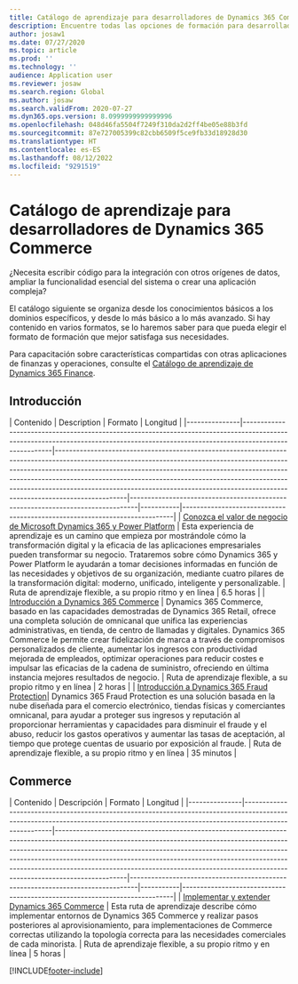 ```yaml
---
title: Catálogo de aprendizaje para desarrolladores de Dynamics 365 Commerce
description: Encuentre todas las opciones de formación para desarrolladores de Dynamics 365 Commerce.
author: josaw1
ms.date: 07/27/2020
ms.topic: article
ms.prod: ''
ms.technology: ''
audience: Application user
ms.reviewer: josaw
ms.search.region: Global
ms.author: josaw
ms.search.validFrom: 2020-07-27
ms.dyn365.ops.version: 8.0999999999999996
ms.openlocfilehash: 048d46fa5504f7249f310da2d2ff4be05e88b3fd
ms.sourcegitcommit: 87e727005399c82cbb6509f5ce9fb33d18928d30
ms.translationtype: HT
ms.contentlocale: es-ES
ms.lasthandoff: 08/12/2022
ms.locfileid: "9291519"
---
```

# <a name="learning-catalog-for-dynamics-365-commerce-developers"></a>Catálogo de aprendizaje para desarrolladores de Dynamics 365 Commerce

¿Necesita escribir código para la integración con otros orígenes de datos, ampliar la funcionalidad esencial del sistema o crear una aplicación compleja?

El catálogo siguiente se organiza desde los conocimientos básicos a los dominios específicos, y desde lo más básico a lo más avanzado. Si hay contenido en varios formatos, se lo haremos saber para que pueda elegir el formato de formación que mejor satisfaga sus necesidades.

Para capacitación sobre características compartidas con otras aplicaciones de finanzas y operaciones, consulte el [Catálogo de aprendizaje de Dynamics 365 Finance](../../finance/get-started/learning-catalog-developer.md).

## <a name="get-started"></a>Introducción<a name="get-started"></a>

| Contenido  | Description  | Formato  | Longitud    |
|---------------|------------------------------------------------------------------------------------------------------------------------------------------------------------------------------------|--------------------------------------------------------------------------------------------------------------------------------------------------------------------------------------------------------------------------------------------------------------------------------------------------------------------------------------------------------------------------------------------------------------------------|--------------------------------------------------------------------------------|-----------|---------------------------------------------------------------------------|
| [Conozca el valor de negocio de Microsoft Dynamics 365 y Power Platform](/learn/paths/learn-business-value-of-dynamics-365-and-power-platform/)   | Esta experiencia de aprendizaje es un camino que empieza por mostrándole cómo la transformación digital y la eficacia de las aplicaciones empresariales pueden transformar su negocio. Trataremos sobre cómo Dynamics 365 y Power Platform le ayudarán a tomar decisiones informadas en función de las necesidades y objetivos de su organización, mediante cuatro pilares de la transformación digital: moderno, unificado, inteligente y personalizable.                                                                    | Ruta de aprendizaje flexible, a su propio ritmo y en línea | 6.5 horas |
| [Introducción a Dynamics 365 Commerce](/learn/paths/get-started-dynamics-365-commerce/)                                                              | Dynamics 365 Commerce, basado en las capacidades demostradas de Dynamics 365 Retail, ofrece una completa solución de omnicanal que unifica las experiencias administrativas, en tienda, de centro de llamadas y digitales. Dynamics 365 Commerce le permite crear fidelización de marca a través de compromisos personalizados de cliente, aumentar los ingresos con productividad mejorada de empleados, optimizar operaciones para reducir costes e impulsar las eficacias de la cadena de suministro, ofreciendo en última instancia mejores resultados de negocio. | Ruta de aprendizaje flexible, a su propio ritmo y en línea | 2 horas   |
| [Introducción a Dynamics 365 Fraud Protection](/learn/modules/get-started-fraud-protection/)| Dynamics 365 Fraud Protection es una solución basada en la nube diseñada para el comercio electrónico, tiendas físicas y comerciantes omnicanal, para ayudar a proteger sus ingresos y reputación al proporcionar herramientas y capacidades para disminuir el fraude y el abuso, reducir los gastos operativos y aumentar las tasas de aceptación, al tiempo que protege cuentas de usuario por exposición al fraude. | Ruta de aprendizaje flexible, a su propio ritmo y en línea | 35 minutos |

## <a name="commerce"></a>Commerce<a name="commerce"></a>

| Contenido  | Descripción  | Formato  | Longitud    |
|---------------|------------------------------------------------------------------------------------------------------------------------------------------------------------------------------------|--------------------------------------------------------------------------------------------------------------------------------------------------------------------------------------------------------------------------------------------------------------------------------------------------------------------------------------------------------------------------------------------------------------------------|--------------------------------------------------------------------------------|-----------|---------------------------------------------------------------------------|
| [Implementar y extender Dynamics 365 Commerce](/learn/paths/deploy-dynamics-365-commerce/) | Esta ruta de aprendizaje describe cómo implementar entornos de Dynamics 365 Commerce y realizar pasos posteriores al aprovisionamiento, para implementaciones de Commerce correctas utilizando la topología correcta para las necesidades comerciales de cada minorista. | Ruta de aprendizaje flexible, a su propio ritmo y en línea | 5 horas |


[!INCLUDE[footer-include](../../includes/footer-banner.md)]

